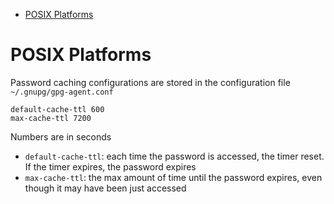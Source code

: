 - [POSIX Platforms](#posix-platforms)

# POSIX Platforms

Password caching configurations are stored in the configuration file
`~/.gnupg/gpg-agent.conf`

```
default-cache-ttl 600
max-cache-ttl 7200
```

Numbers are in seconds

- `default-cache-ttl`: each time the password is accessed, the timer reset. If
  the timer expires, the password expires
- `max-cache-ttl`: the max amount of time until the password expires, even
  though it may have been just accessed
